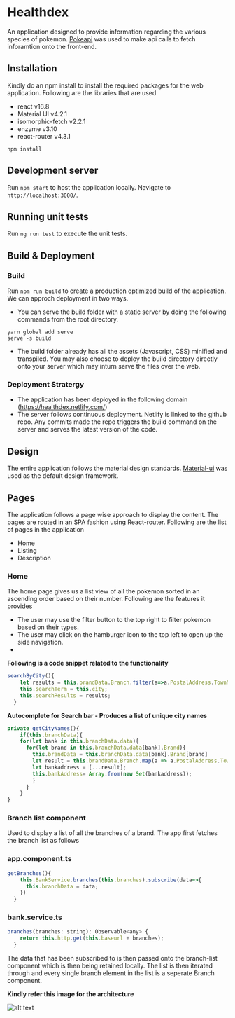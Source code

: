 # Healthdex

An application designed to provide information regarding the various species of pokemon. [Pokeapi](https://pokeapi.co/api/v2/) was used to make api calls to fetch inforamtion onto the front-end.

## Installation

Kindly do an npm install to install the required packages for the web application. Following are the libraries that are used
- react v16.8
- Material UI v4.2.1
- isomorphic-fetch v2.2.1
- enzyme v3.10
- react-router v4.3.1

```
npm install 
```

## Development server

Run `npm start` to host the application locally. Navigate to `http://localhost:3000/`. 

## Running unit tests

Run `ng run test` to execute the unit tests.

## Build & Deployment

### Build

Run `npm run build` to create a production optimized build of the application. We can approch deployment in two ways.
- You can serve the build folder with a static server by doing the following commands from the root directory.
```
yarn global add serve
serve -s build
```
- The build folder already has all the assets (Javascript, CSS) minified and transpiled. You may also choose to deploy the build directory directly onto your server which may inturn serve the files over the web.

### Deployment Stratergy

- The application has been deployed in the following domain (https://healthdex.netlify.com/)
- The server follows continuous deployment. Netlify is linked to the github repo. Any commits made the repo triggers the build command on the server and serves the latest version of the code. 

## Design

The entire application follows the material design standards. [Material-ui](https://material-ui.com/) was used as the default design framework.

## Pages

The application follows a page wise approach to display the content. The pages are routed in an SPA fashion using React-router. Following are the list of pages in the application
- Home
- Listing
- Description

### Home

The home page gives us a list view of all the pokemon sorted in an ascending order based on their number. Following are the features it provides
- The user may use the filter button to the top right to filter pokemon based on their types.
- The user may click on the hamburger icon to the top left to open up the side navigation.
- 

**Following is a code snippet related to the functionality**
```js
searchByCity(){
    let results = this.brandData.Branch.filter(a=>a.PostalAddress.TownName == this.city.toUpperCase())
    this.searchTerm = this.city;
    this.searchResults = results;
  }
```

**Autocomplete for Search bar - Produces a list of unique city names**
```js
private getCityNames(){
    if(this.branchData){
    for(let bank in this.branchData.data){
      for(let brand in this.branchData.data[bank].Brand){
        this.brandData = this.branchData.data[bank].Brand[brand]
        let result = this.brandData.Branch.map(a => a.PostalAddress.TownName);
        let bankaddress = [...result];
        this.bankAddress= Array.from(new Set(bankaddress));
        }
      }
    }
}
```

### Branch list component

Used to display a list of all the branches of a brand. The app first fetches the branch list as follows

### app.component.ts
```js
getBranches(){
    this.BankService.branches(this.branches).subscribe(data=>{
      this.branchData = data;
    })
  }
 ```
### bank.service.ts
```js
branches(branches: string): Observable<any> {
    return this.http.get(this.baseurl + branches);
  }
```
The data that has been subscribed to is then passed onto the branch-list component which is then being retained locally. The list is then iterated through and every single branch element in the list is a seperate Branch component.

**Kindly refer this image for the architecture**

![alt text](/Aavri-bank.png)


